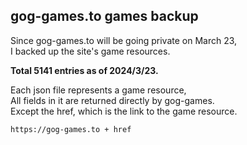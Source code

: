 ## gog-games.to games backup

Since gog-games.to will be going private on March 23,\
I backed up the site's game resources.

**Total 5141 entries as of 2024/3/23.**

Each json file represents a game resource,\
All fields in it are returned directly by gog-games.\
Except the href, which is the link to the game resource.
```text
https://gog-games.to + href
```